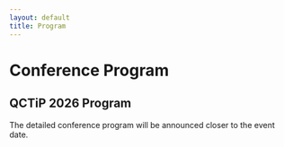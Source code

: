 ```yaml
---
layout: default
title: Program
---
```


# Conference Program


## QCTiP 2026 Program

The detailed conference program will be announced closer to the event date.


